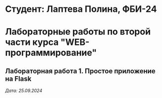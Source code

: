 # Студент: Лаптева Полина, ФБИ-24

# Лабораторные работы по второй части курса "WEB-программирование"

## Лабораторная  работа 1. Простое приложение на Flask

*Дата: 25.09.2024*
